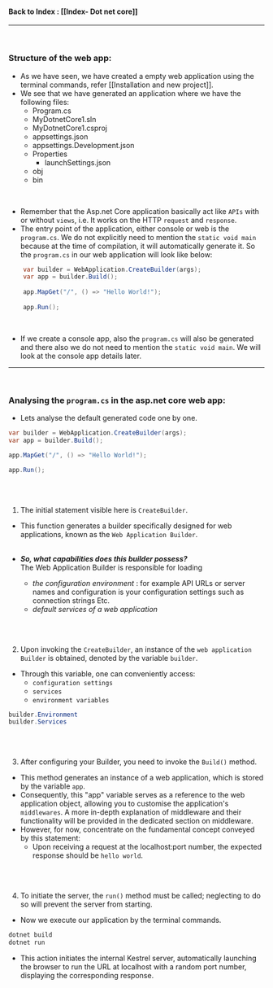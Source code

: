 
#### Back to Index : [[Index- Dot net core]]

---

<br>

### **Structure of the web app**:

- As we have seen, we have created a empty web application using the terminal commands, refer [[Installation and new project]].
- We see that we have generated an application where we have the following files:
	- Program.cs
	- MyDotnetCore1.sln
	- MyDotnetCore1.csproj
	- appsettings.json
	- appsettings.Development.json
	- Properties
		- launchSettings.json
	- obj
	- bin

<br>

- Remember that the Asp.net Core application basically act like `APIs` with or without `views`, i.e. It works on the HTTP `request` and `response`.
- The entry point of the application, either console or web is the `program.cs`. We do not explicitly need to mention the `static void main` because at the time of compilation, it will automatically generate it. So the `program.cs` in our web application will look like below:


```cs
	var builder = WebApplication.CreateBuilder(args);
	var app = builder.Build();
	
	app.MapGet("/", () => "Hello World!");
	
	app.Run();
```


<br>

- If we create a console app, also the `program.cs` will also be generated and there also we do not need to mention the `static void main`. We will look at the console app details later.


---

<br>

### **Analysing the `program.cs` in the asp.net core web app**:

- Lets analyse the default generated code one by one.

```cs
var builder = WebApplication.CreateBuilder(args);
var app = builder.Build();

app.MapGet("/", () => "Hello World!");

app.Run();
```

<br><br>


1) The initial statement visible here is `CreateBuilder`. 
- This function generates a builder specifically designed for web applications, known as the `Web Application Builder`. 
<br><br>

- ***So, what capabilities does this builder possess?*** <br>
	The Web Application Builder is responsible for loading 
	- _the configuration environment_  : for example API URLs or server names and configuration is your configuration settings such as connection strings Etc.
	- _default services of a web application_ 

<br><br>

2) Upon invoking the `CreateBuilder`, an instance of the `web application Builder` is obtained, denoted by the variable `builder`. 
- Through this variable, one can conveniently access: 
	- `configuration settings`
	- `services` 
	- `environment variables`

```cs
builder.Environment
builder.Services
```


<br><br>

3) After configuring your Builder, you need to invoke the `Build()` method. 

- This method generates an instance of a web application, which is stored by the variable `app`. 
- Consequently, this "app" variable serves as a reference to the web application object, allowing you to customise the application's `middlewares`. 
	A more in-depth explanation of middleware and their functionality will be provided in the dedicated section on middleware. 
- However, for now, concentrate on the fundamental concept conveyed by this statement: 
	- Upon receiving a request at the localhost:port number, the expected response should be `hello world`. 

<br><br>

4) To initiate the server, the `run()` method must be called; neglecting to do so will prevent the server from starting. 
- Now we execute our application by the terminal commands.
```cmd
dotnet build
dotnet run
```

- This action initiates the internal Kestrel server, automatically launching the browser to run the URL at localhost with a random port number, displaying the corresponding response.